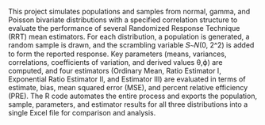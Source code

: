 This project simulates populations and samples from normal, gamma, and Poisson bivariate distributions with a specified correlation structure to evaluate the performance of several Randomized Response Technique (RRT) mean estimators. For each distribution, a population is generated, a random sample is drawn, and the scrambling variable 𝑆∼𝑁(0, 2^2)  is added to form the reported response. Key parameters (means, variances, correlations, coefficients of variation, and derived values θ,ϕ) are computed, and four estimators (Ordinary Mean, Ratio Estimator I, Exponential Ratio Estimator II, and Estimator III) are evaluated in terms of estimate, bias, mean squared error (MSE), and percent relative efficiency (PRE). The R code automates the entire process and exports the population, sample, parameters, and estimator results for all three distributions into a single Excel file for comparison and analysis.
